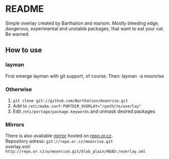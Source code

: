 # README

Simple overlay created by Barthalion and mariom. Mostly bleeding edge, dangerous, experimental and unstable packages, that want to eat your cat. Be warned.

## How to use
### layman
First emerge layman with git support, of course. Then:
    layman -a moonrise

### Otherwise
1. ``git clone git://github.com/Barthalion/moonrise.git``
2. Add to ``/etc/make.conf``:
``PORTDIR_OVERLAY="/path/to/overlay"``
3. Edit ``/etc/portage/package.keywords`` and unmask desired packages

### Mirrors
There is also available [mirror](http://repo.or.cz/w/moonrise.git) hosted on [repo.or.cz](http://repo.or.cz/).  
Repository adress: ``git://repo.or.cz/moonrise.git``  
overlay.xml: ``http://repo.or.cz/w/moonrise.git/blob_plain/HEAD:/overlay.xml``  
